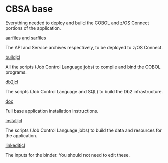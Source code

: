 # CBSA base

Everything needed to deploy and build the COBOL and z/OS Connect portions of the application.

[aarfiles](./aarfiles/README.md) and [sarfiles](./sarfiles/README.md)

The API and Service archives respectively, to be deployed to z/OS Connect.

[buildjcl](./buildjcl/README.md)

All the scripts (Job Control Language jobs) to compile and bind the COBOL programs.

[db2jcl](./db2jcl/README.md)

The scripts (Job Control Language and SQL) to build the Db2 infrastructure.

[doc](/.doc/CBSA_base_cobol_installation_instructions.md)

Full base application installation instructions.

[installjcl](./installjcl/README.md)

The scripts (Job Control Language jobs) to build the data and resources for the application.

[linkeditjcl](./linkeditjcl/README.md)

The inputs for the binder. You should not need to edit these.

